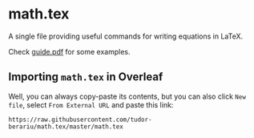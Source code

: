 # math.tex

A single file providing useful commands for writing equations in LaTeX.

Check [guide.pdf](https://github.com/tudor-berariu/math.tex/blob/master/guide.pdf) for some examples.

## Importing `math.tex` in Overleaf

Well, you can always copy-paste its contents, but you can also click `New file`, select `From External URL` and paste this link:

    https://raw.githubusercontent.com/tudor-berariu/math.tex/master/math.tex
